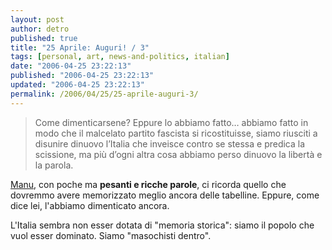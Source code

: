 ```yaml
---
layout: post
author: detro
published: true
title: "25 Aprile: Auguri! / 3"
tags: [personal, art, news-and-politics, italian]
date: "2006-04-25 23:22:13"
published: "2006-04-25 23:22:13"
updated: "2006-04-25 23:22:13"
permalink: /2006/04/25/25-aprile-auguri-3/
---
```


<blockquote>Come dimenticarsene? Eppure lo abbiamo fatto… abbiamo fatto in modo che il malcelato partito fascista si ricostituisse, siamo riusciti a disunire dinuovo l’Italia che inveisce contro se stessa e predica la scissione, ma più d’ogni altra cosa abbiamo perso dinuovo la libertà e la parola.</blockquote>

<a href="http://secretum.neminis.org/la-liberazione.html">Manu</a>, con poche ma <strong>pesanti e ricche parole</strong>, ci ricorda quello che dovremmo avere memorizzato meglio ancora delle tabelline. Eppure, come dice lei, l'abbiamo dimenticato ancora.

L'Italia sembra non esser dotata di "memoria storica": siamo il popolo che vuol esser dominato. Siamo "masochisti dentro".


